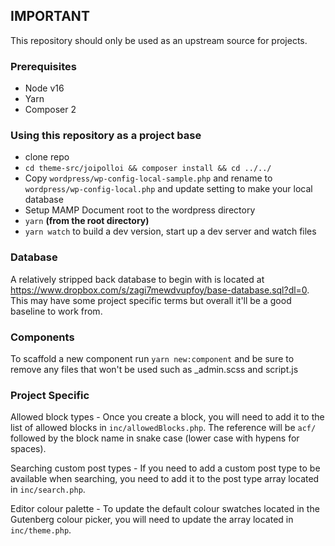 
## IMPORTANT

This repository should only be used as an upstream source for projects.

### Prerequisites

* Node v16
* Yarn
* Composer 2

### Using this repository as a project base

* clone repo
* `cd theme-src/joipolloi && composer install && cd ../../`
* Copy `wordpress/wp-config-local-sample.php` and rename to `wordpress/wp-config-local.php` and update setting to make your local database
* Setup MAMP Document root to the wordpress directory
* `yarn` **(from the root directory)**
* `yarn watch` to build a dev version, start up a dev server and watch files

### Database

A relatively stripped back database to begin with is located at https://www.dropbox.com/s/zagi7mewdvupfoy/base-database.sql?dl=0. This may have some project specific terms but overall it'll be a good baseline to work from.

### Components

To scaffold a new component run `yarn new:component` and be sure to remove any files that won't be used such as _admin.scss and script.js

### Project Specific

Allowed block types - Once you create a block, you will need to add it to the list of allowed blocks in ```inc/allowedBlocks.php```. The reference will be ```acf/``` followed by the block name in snake case (lower case with hypens for spaces).

Searching custom post types - If you need to add a custom post type to be available when searching, you need to add it to the post type array located in ```inc/search.php```.

Editor colour palette - To update the default colour swatches located in the Gutenberg colour picker, you will need to update the array located in ```inc/theme.php```.
